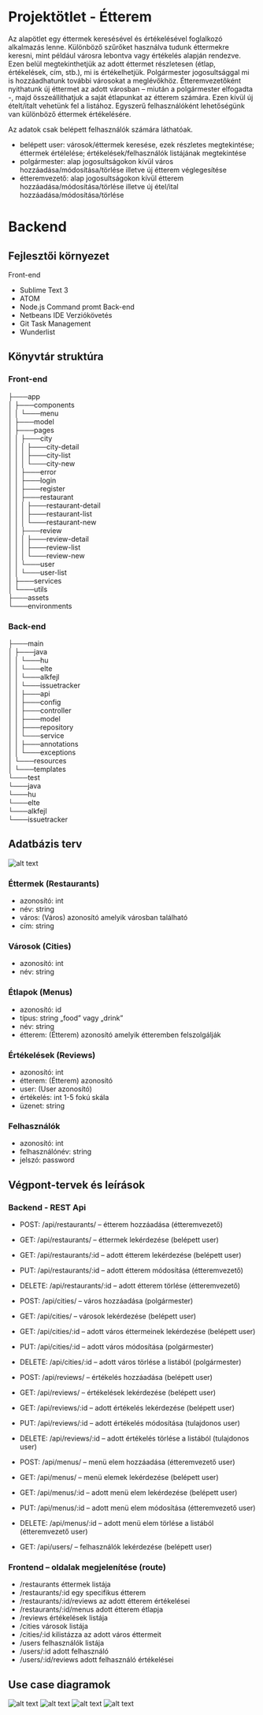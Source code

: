 # Projektötlet - Étterem
Az alapötlet egy éttermek keresésével és értékelésével foglalkozó alkalmazás lenne. Különböző szűrőket használva tudunk éttermekre keresni, mint például városra lebontva vagy értékelés alapján rendezve. Ezen belül megtekinthetjük az adott éttermet részletesen (étlap, értékelések, cím, stb.), mi is értékelhetjük.
Polgármester jogosultsággal mi is hozzáadhatunk további városokat a meglévőkhöz. Étteremvezetőként nyithatunk új éttermet az adott városban – miután a polgármester elfogadta -, majd összeállíthatjuk a saját étlapunkat az étterem számára. Ezen kívül új ételt/italt vehetünk fel a listához. Egyszerű felhasználóként lehetőségünk van különböző éttermek értékelésére.

Az adatok csak belépett felhasználók számára láthatóak.
*  belépett user: városok/éttermek keresése, ezek részletes megtekintése; éttermek értélelése; értékelések/felhasználók listájának megtekintése
*  polgármester: alap jogosultságokon kívül város hozzáadása/módosítása/törlése illetve új étterem véglegesítése
*  étteremvezető: alap jogosultságokon kívül étterem hozzáadása/módosítása/törlése illetve új étel/ital hozzáadása/módosítása/törlése

# Backend

## Fejlesztői környezet
Front-end
*  Sublime Text 3
*  ATOM
*  Node.js Command promt
Back-end
*  Netbeans IDE
Verziókövetés
*  Git
Task Management
*  Wunderlist

## Könyvtár struktúra
### Front-end
├───app<br />
│   ├───components<br />
│   │   └───menu<br />
│   ├───model<br />
│   ├───pages<br />
│   │   ├───city<br />
│   │   │   ├───city-detail<br />
│   │   │   ├───city-list<br />
│   │   │   └───city-new<br />
│   │   ├───error<br />
│   │   ├───login<br />
│   │   ├───register<br />
│   │   ├───restaurant<br />
│   │   │   ├───restaurant-detail<br />
│   │   │   ├───restaurant-list<br />
│   │   │   └───restaurant-new<br />
│   │   ├───review<br />
│   │   │   ├───review-detail<br />
│   │   │   ├───review-list<br />
│   │   │   └───review-new<br />
│   │   └───user<br />
│   │       └───user-list<br />
│   ├───services<br />
│   └───utils<br />
├───assets<br />
└───environments<br />

### Back-end
├───main<br />
│   ├───java<br />
│   │   └───hu<br />
│   │       └───elte<br />
│   │           └───alkfejl<br />
│   │               └───issuetracker<br />
│   │                   ├───api<br />
│   │                   ├───config<br />
│   │                   ├───controller<br />
│   │                   ├───model<br />
│   │                   ├───repository<br />
│   │                   └───service<br />
│   │                       ├───annotations<br />
│   │                       └───exceptions<br />
│   └───resources<br />
│       └───templates<br />
└───test<br />
    └───java<br />
        └───hu<br />
            └───elte<br />
                └───alkfejl<br />
                    └───issuetracker<br />

## Adatbázis terv
![alt text](https://raw.githubusercontent.com/Tremx389/restaurant/master/db.png)

### Éttermek (Restaurants)
*	azonosító: int
*	név: string
*	város: (Város) azonosító		amelyik városban található
*	cím: string

### Városok (Cities)
*	azonosító: int
*	név: string

### Étlapok (Menus)
*	azonosító: id
*	típus: string		„food” vagy „drink”
*	név: string
*	étterem: (Étterem) azonosító		amelyik étteremben felszolgálják

### Értékelések (Reviews)
*	azonosító: int
*	étterem: (Étterem) azonosító
*	user: (User azonosító)
*	értékelés: int		1-5 fokú skála
*	üzenet: string

### Felhasználók
*	azonosító: int
*	felhasználónév: string
*	jelszó: password

## Végpont-tervek és leírások
### Backend - REST Api
*	POST: /api/restaurants/ – étterem hozzáadása (étteremvezető)
*	GET: /api/restaurants/ – éttermek lekérdezése (belépett user)
*	GET: /api/restaurants/:id – adott étterem lekérdezése (belépett user)
*	PUT: /api/restaurants/:id – adott étterem módosítása (étteremvezető)
*	DELETE: /api/restaurants/:id – adott étterem törlése (étteremvezető)

*	POST: /api/cities/ – város hozzáadása (polgármester)
*	GET: /api/cities/ – városok lekérdezése (belépett user)
*	GET: /api/cities/:id – adott város éttermeinek lekérdezése (belépett user)
*	PUT: /api/cities/:id – adott város módosítása (polgármester)
*	DELETE: /api/cities/:id – adott város törlése a listából (polgármester)

*	POST: /api/reviews/ – értékelés hozzáadása (belépett user)
*	GET: /api/reviews/ – értékelések lekérdezése (belépett user)
*	GET: /api/reviews/:id – adott értékelés lekérdezése (belépett user)
*	PUT: /api/reviews/:id – adott értékelés módosítása (tulajdonos user)
*	DELETE: /api/reviews/:id – adott értékelés törlése a listából (tulajdonos user)

*	POST: /api/menus/ – menü elem hozzáadása (étteremvezető user)
*	GET: /api/menus/ – menü elemek lekérdezése (belépett user)
*	GET: /api/menus/:id – adott menü elem lekérdezése (belépett user)
*	PUT: /api/menus/:id – adott menü elem módosítása (étteremvezető user)
*	DELETE: /api/menus/:id – adott menü elem törlése a listából (étteremvezető user)

*	GET: /api/users/ – felhasználók lekérdezése (belépett user)

### Frontend – oldalak megjelenítése (route)
*	/restaurants			éttermek listája
*	/restaurants/:id		egy specifikus étterem
*	/restaurants/:id/reviews	az adott étterem értékelései
*	/restaurants/:id/menus		adott étterem étlapja
*	/reviews			értékelések listája
*	/cities				városok listája
*	/cities/:id			kilistázza az adott város éttermeit
*	/users				felhasználók listája
*	/users/:id			adott felhasználó
*	/users/:id/reviews		adott felhasználó értékelései

## Use case diagramok
![alt text](https://raw.githubusercontent.com/Tremx389/restaurant/master/usecase_etterem.png)
![alt text](https://raw.githubusercontent.com/Tremx389/restaurant/master/usecase_menu.png)
![alt text](https://raw.githubusercontent.com/Tremx389/restaurant/master/usecase_varos.png)
![alt text](https://raw.githubusercontent.com/Tremx389/restaurant/master/usecase_ertekeles.png)
